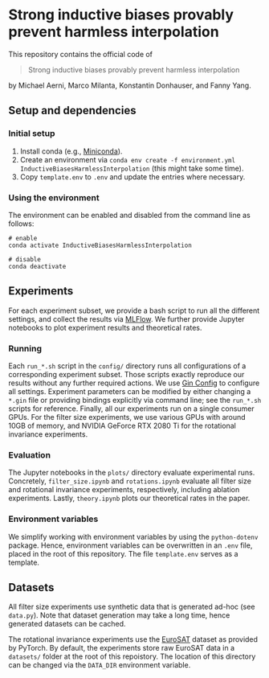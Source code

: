 Strong inductive biases provably prevent harmless interpolation
================================================================
This repository contains the official code of

  > Strong inductive biases provably prevent harmless interpolation

by Michael Aerni, Marco Milanta, Konstantin Donhauser, and Fanny Yang.

Setup and dependencies
----------------------

### Initial setup
1. Install conda (e.g., [Miniconda](https://docs.conda.io/en/latest/miniconda.html)).
2. Create an environment via `conda env create -f environment.yml InductiveBiasesHarmlessInterpolation` (this might take some time).
3. Copy `template.env` to `.env` and update the entries where necessary.


### Using the environment
The environment can be enabled and disabled
from the command line as follows:

    # enable
    conda activate InductiveBiasesHarmlessInterpolation

    # disable
    conda deactivate


Experiments
-----------
For each experiment subset, we provide a bash script to run all the different settings,
and collect the results via [MLFlow](https://mlflow.org/).
We further provide Jupyter notebooks to plot experiment results and theoretical rates.


### Running
Each `run_*.sh` script in the `config/` directory
runs all configurations of a corresponding experiment subset.
Those scripts exactly reproduce our results without any further required actions.
We use [Gin Config](https://github.com/google/gin-config) to configure all settings.
Experiment parameters can be modified by either changing a `*.gin` file
or providing bindings explicitly via command line;
see the `run_*.sh` scripts for reference.
Finally, all our experiments run on a single consumer GPUs.
For the filter size experiments,
we use various GPUs with around 10GB of memory,
and NVIDIA GeForce RTX 2080 Ti for the rotational invariance experiments.


### Evaluation
The Jupyter notebooks in the `plots/` directory evaluate experimental runs.
Concretely, `filter_size.ipynb` and `rotations.ipynb` evaluate all
filter size and rotational invariance experiments, respectively,
including ablation experiments.
Lastly, `theory.ipynb` plots our theoretical rates in the paper.


### Environment variables
We simplify working with environment variables by using the `python-dotenv` package.
Hence, environment variables can be overwritten in an `.env` file,
placed in the root of this repository.
The file `template.env` serves as a template.


Datasets
--------
All filter size experiments use synthetic data that is generated ad-hoc (see `data.py`).
Note that dataset generation may take a long time, hence generated datasets can be cached.

The rotational invariance experiments use the [EuroSAT](https://github.com/phelber/EuroSAT)
dataset as provided by PyTorch.
By default, the experiments store raw EuroSAT data in a `datasets/` folder at the root
of this repoistory.
The location of this directory can be changed via the `DATA_DIR` environment variable.
